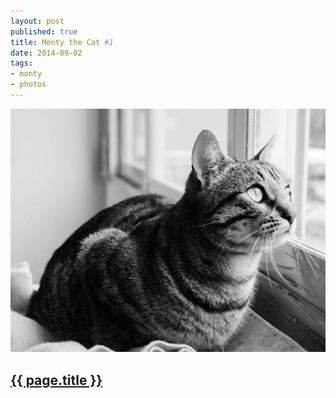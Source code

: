 ```yaml
---
layout: post
published: true
title: Monty the Cat #1
date: 2014-09-02
tags:
- monty
- photos
---
```

<img class="center-block img-fluid lazyload" src="/assets/140902/montythecat.jpg" alt="Monty the Cat #1" alt="Monty" />

<h2 class="article-title">
  <a href="{{ page.url | prepend: site.baseurl }}">{{ page.title }}</a>
</h2>